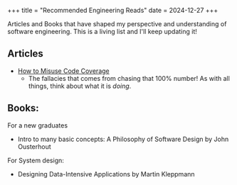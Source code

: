 +++
title = "Recommended Engineering Reads"
date = 2024-12-27
+++

Articles and Books that have shaped my perspective and understanding of software engineering.  This is a living list and I'll keep updating it!

## Articles
- [How to Misuse Code Coverage](http://www.exampler.com/testing-com/writings/coverage.pdf)
  - The fallacies that comes from chasing that 100% number!  As with all things, think about what it is _doing_. 


## Books:

For a new graduates
  - Intro to many basic concepts:  A Philosophy of Software Design by John Ousterhout

For System design:
 - Designing Data-Intensive Applications by  Martin Kleppmann